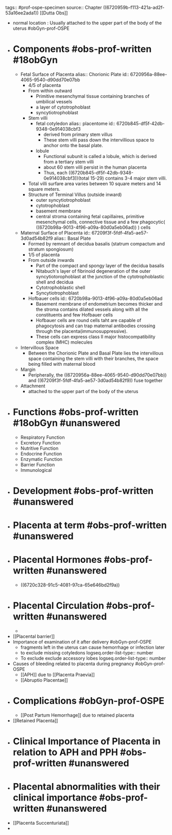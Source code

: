 tags:: #prof-ospe-specimen
source:: Chapter ((6720959b-f113-421a-ad2f-53a16ee2ada1)) [[Dutta Obs]]

- normal location : Usually attached to the upper part of the body of the uterus #obGyn-prof-OSPE
- # Components #obs-prof-written #18obGyn
	- Fetal Surface of Placenta
	  alias:: Chorionic Plate
	  id:: 6720956a-88ee-4065-9540-d90dd70e07bb
		- 4/5 of placenta
		- From within outward
			- Primitive mesenchymal tissue containing branches of umbilical vessels
			- a layer of cytotrophoblast
			- syncytiotrophoblast
		- Stem villi
			- fetal cotyledon
			  alias:: placentome
			  id:: 6720b845-df5f-42db-9348-0e914038cbf3
				- derived from primary stem villus
				- These stem villi pass down the intervillious space to anchor onto the basal plate.
			- lobule
				- Functional subunit is called a lobule, which is derived from a tertiary stem villi
				- about 60 stem villi persist in the human placenta
				- Thus, each ((6720b845-df5f-42db-9348-0e914038cbf3))(total 15-29) contains 3-4 major stem villi.
		- Total villi surfare area varies between 10 square meters and 14 square meters.
		- Structure of Terminal Villus (outside inward)
			- outer syncytiotrophoblast
			- cytotrophoblast
			- basement membrane
			- central stroma containing fetal capillaires, primitive mesenchymal cells, connective tissue and a few phagocytic( ((6720b98a-9013-4f96-a09a-80d0a5eb06ad)) ) cells
	- Maternal Surface of Placenta
	  id:: 67209f3f-5fdf-4fa5-ae57-3d0ad54b82f9
	  alias:: Basal Plate
		- Formed by remnant of decidua basalis (statrum compactum and stratum spongiosum)
		- 1/5 of placenta
		- From outside inwards
			- Part of the compact and spongy layer of the decidua basalis
			- Nitabuch's layer of fibrinoid degeneration of the outer syncytiotorophoblast at the junction of the cytotrophoblastic shell and decidua
			- Cytotrophoblastic shell
			- Syncytiotrophoblast
		- Hofbauer cells
		  id:: 6720b98a-9013-4f96-a09a-80d0a5eb06ad
			- Basement membrane of endometrium becomes thicker and the stroma contains dilated vessels along with all the constituents and few Hofbauer cells
			- Hofbauer cells are round cells taht are capable of phagocytosis and can trap maternal antibodies crossing through the placenta(immunosuppressive).
			- These cells can express class II major histocompatibility complex (MHC) molecules
	- Intervillous Space
		- Between the Chorionic Plate and Basal Plate  lies the intervillous space containing the stem villi with their branches, the space being filled with maternal blood
	- Margin
		- Peripherally, the ((6720956a-88ee-4065-9540-d90dd70e07bb)) and ((67209f3f-5fdf-4fa5-ae57-3d0ad54b82f9)) fuse together
	- Attachment
		- attached to the upper part of the body of the uterus
- # Functions #obs-prof-written #18obGyn #unanswered
	- Respiratory Function
	- Excretory Function
	- Nutritive Function
	- Endocrine Function
	- Enzymatic Function
	- Barrier Function
	- Immunological
- # Development #obs-prof-written #unanswered
- # Placenta at term #obs-prof-written #unanswered
- # Placental Hormones #obs-prof-written #unanswered
	- ((6720c328-91c5-4081-97ca-65e646bd2f9a))
- # Placental Circulation #obs-prof-written #unanswered
	-
- [[Placental barrier]]
- Importance of examination of it after delivery #obGyn-prof-OSPE
	- fragments left in the uterus can cause hemorrhage or infection later
	- to exclude missing cotyledons
	  logseq.order-list-type:: number
	- To exclude exclude accessory lobes
	  logseq.order-list-type:: number
- Causes of bleeding related to placenta during pregnancy #obGyn-prof-OSPE
	- [[APH]] due to [[Placenta Praevia]]
	- [[Abruptio Placentae]]
- # Complications #obGyn-prof-OSPE
	- [[Post Partum Hemorrhage]] due to retained placenta
- [[Retained Placenta]]
- # Clinical Importance of Placenta in relation to APH and PPH #obs-prof-written #unanswered
- # Placental abnormalities with their clinical importance #obs-prof-written #unanswered
- [[Placenta Succenturiata]]
-